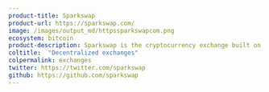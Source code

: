 ```yaml
---
product-title: Sparkswap
product-url: https://sparkswap.com/
image: /images/output_md/httpssparkswapcom.png
ecosystem: bitcoin
product-description: Sparkswap is the cryptocurrency exchange built on the Lightning Network.
coltitle:  "Decentralized exchanges"
colpermalink: exchanges
twitter: https://twitter.com/sparkswap
github: https://github.com/sparkswap
---
```


